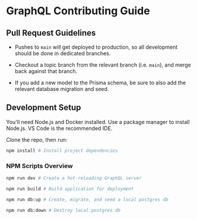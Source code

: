# GraphQL Contributing Guide

## Pull Request Guidelines

- Pushes to `main` will get deployed to production, so all development should be done in dedicated branches.

- Checkout a topic branch from the relevant branch (i.e. `main`), and merge back against that branch.

- If you add a new model to the Prisma schema, be sure to also add the relevant database migration and seed.

## Development Setup

You'll need Node.js and Docker installed. Use a package manager to install Node.js. VS Code is the recommended IDE.

Clone the repo, then run:

```bash
npm install # Install project dependencies
```

### NPM Scripts Overview

```bash
npm run dev # Create a hot-reloading GraphQL server

npm run build # Build application for deployment

npm run db:up # Create, migrate, and seed a local postgres db

npm run db:down # Destroy local postgres db
```
